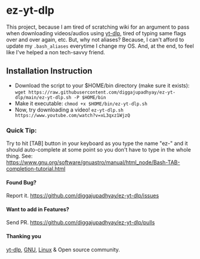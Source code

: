 # ez-yt-dlp

This project, because I am tired of scratching wiki for an argument to pass when downloading videos/audios using [yt-dlp](https://github.com/yt-dlp/yt-dlp "yt-dlp"), tired of typing same flags over and over again, etc. But, why not aliases? Because, I can't afford to update my `.bash_aliases` everytime I change my OS. And, at the end, to feel like I've helped a non tech-savvy friend.

## Installation Instruction
- Download the script to your $HOME/bin directory (make sure it exists): 
`wget https://raw.githubusercontent.com/diggajupadhyay/ez-yt-dlp/main/ez-yt-dlp.sh -P $HOME/bin`
- Make it executable:
`chmod +x $HOME/bin/ez-yt-dlp.sh`
- Now, try downloading a video!
`ez-yt-dlp.sh https://www.youtube.com/watch?v=xL3qxz1WjzQ`

### Quick Tip: 
Try to hit [TAB] button in your keyboard as you type the name "ez-" and it should auto-complete at some point so you don't have to type in the whole thing. See: https://www.gnu.org/software/gnuastro/manual/html_node/Bash-TAB-completion-tutorial.html

#### Found Bug?
Report it. https://github.com/diggajupadhyay/ez-yt-dlp/issues

#### Want to add in Features?
Send PR. https://github.com/diggajupadhyay/ez-yt-dlp/pulls

#### Thanking you
[yt-dlp](https://github.com/yt-dlp/yt-dlp), [GNU](https://gnu.org), [Linux](https://kernel.org) & Open source community.
